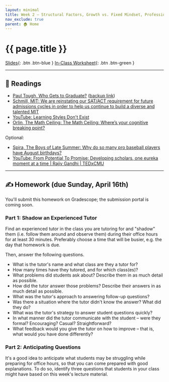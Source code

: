 ```yaml
---
layout: minimal
title: Week 2 – Structural Factors, Growth vs. Fixed Mindset, Professionalism
nav_exclude: true
parent: 🏠 Home
---
```


# {{ page.title }}

[Slides](https://docs.google.com/presentation/d/1FdfPIjodpW3ySi-emTVorkxup0H_X6pGH3velWkF-xA/edit?usp=sharing){: .btn .btn-blue } [In-Class Worksheet](https://www.gradescope.com/courses/527891/assignments/2810633){: .btn .btn-green }

---

## 📖 Readings

- [Paul Tough, Who Gets to Graduate?](https://www.nytimes.com/2014/05/18/magazine/who-gets-to-graduate.html) ([backup link](../../resources/who-graduates))
- [Schmill, MIT: We are reinstating our SAT/ACT requirement for future admissions cycles in order to help us continue to build a diverse and talented MIT](https://mitadmissions.org/blogs/entry/we-are-reinstating-our-sat-act-requirement-for-future-admissions-cycles/)
- [YouTube: Learning Styles Don't Exist](https://www.youtube.com/watch?v=sIv9rz2NTUk)
- [Orlin, The Math Ceiling: The Math Ceiling: Where’s your cognitive breaking point?
](https://mathwithbaddrawings.com/2015/04/08/the-math-ceiling-wheres-your-cognitive-breaking-point/)

Optional:
- [Spira, The Boys of Late Summer: Why do so many pro baseball players have August birthdays?](http://www.slate.com/articles/sports/sports_nut/2008/04/the_boys_of_late_summer.html)
- [YouTube: From Potential To Promise: Developing scholars, one eureka moment at a time | Rajiv Gandhi | TEDxCMU](https://www.youtube.com/watch?v=Kao_IZUCKgg)

---

## ✍️ Homework (due Sunday, April 16th)

You'll submit this homework on Gradescope; the submission portal is coming soon.

### Part 1: Shadow an Experienced Tutor

Find an experienced tutor in the class you are tutoring for and "shadow" them (i.e. follow them around and observe them) during their office hours for at least 30 minutes. Preferably choose a time that will be busier, e.g. the day that homework is due.

Then, answer the following questions.

- What is the tutor's name and what class are they a tutor for?
- How many times have they tutored, and for which class(es)?
- What problems did students ask about? Describe them in as much detail as possible.
- How did the tutor answer those problems? Describe their answers in as much detail as possible.
- What was the tutor's approach to answering follow-up questions?
- Was there a situation where the tutor didn't know the answer? What did they do?
- What was the tutor's strategy to answer student questions quickly?
- In what manner did the tutor communicate with the student – were they formal? Encouraging? Casual? Straightforward?
- What feedback would you give the tutor on how to improve – that is, what would you have done differently?

### Part 2: Anticipating Questions

It's a good idea to anticipate what students may be struggling while preparing for office hours, so that you can come prepared with good explanations. To do so, identify three questions that students in your class might have based on this week's lecture material.
